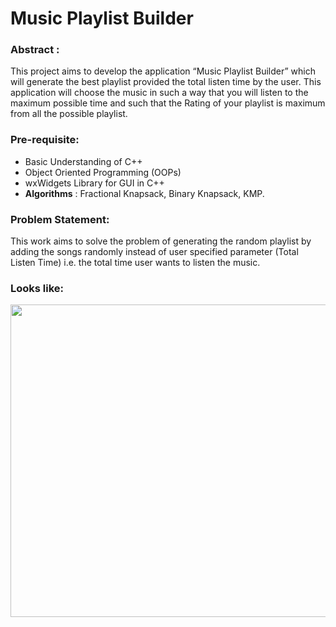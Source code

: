 # Music Playlist Builder 
### Abstract :  
This project aims to develop the application “Music Playlist Builder” which will generate the best playlist 
provided the total listen time by the user. This application will choose the music in such a way that you 
will listen to the maximum possible time and such that the Rating of your playlist is maximum from all 
the possible playlist. 
 
### Pre-requisite:    
  - Basic Understanding of C++ 
  - Object Oriented Programming (OOPs)
  - wxWidgets Library for GUI in C++ 
  -  **Algorithms** :  Fractional Knapsack, Binary Knapsack, KMP. 
 
### Problem Statement:  
This work aims to solve the problem of generating the random playlist by adding the songs randomly 
instead of user specified parameter (Total Listen Time) i.e. the total time user wants to listen the music. 

### Looks like:
<p align = "center" >
<img src="https://github.com/user-attachments/assets/ce2810c6-f48d-4718-8af2-917d353be29f" height = 500px width = 620px>
</p>
<!-- ![image](https://github.com/user-attachments/assets/ce2810c6-f48d-4718-8af2-917d353be29f) -->



